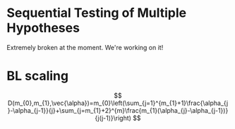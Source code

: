 # Sequential Testing of Multiple Hypotheses
Extremely broken at the moment. We're working on it!

# BL scaling


$$
D(m_{0},m_{1},\vec{\alpha})=m_{0}\left(\sum_{j=1}^{m_{1}+1}\frac{\alpha_{j}-\alpha_{j-1}}{j}+\sum_{j=m_{1}+2}^{m}\frac{m_{1}(\alpha_{j}-\alpha_{j-1})}{j(j-1)}\right)
$$